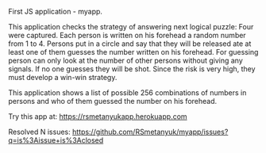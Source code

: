 First JS application - myapp.

This application checks the strategy of answering next logical puzzle: Four were captured. Each person is written on his forehead a random number from 1 to 4. Persons put in a circle and say that they will be released ate at least one of them guesses the number written on his forehead. For guessing person can only look at the number of other persons without giving any signals. If no one guesses they will be shot. Since the risk is very high, they must develop a win-win strategy.


This application shows a list of possible 256 combinations of numbers in persons and who of them guessed the number on his forehead.

Try this app at: https://rsmetanyukapp.herokuapp.com

Resolved N issues: https://github.com/RSmetanyuk/myapp/issues?q=is%3Aissue+is%3Aclosed